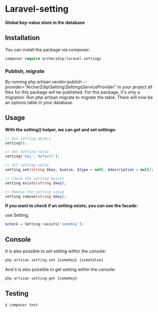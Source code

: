 # Laravel-setting
**Global key-value store in the database**

## Installation
You can install the package via composer:
```php
composer require archerzdip/laravel-settings
```
### Publish, migrate
By running php artisan vendor:publish --provider="ArcherZdip\Setting\SettingsServiceProvider" in your project all files for this package will be published. For this package, it's only a migration. Run php artisan migrate to migrate the table. There will now be an options table in your database.

## Usage
**With the setting() helper, we can get and set settings:**
```php
// Get setting object
setting();

// Get setting value
setting('key','default');

// Set setting value
setting_set(string $key, $valve, $type = null, $description = null);

// Check the setting exists
setting_exists(string $key);

// Remove the setting value
setting_remove(string $key);

```

**If you want to check if an setting exists, you can use the facade:**

use Setting;
```php
$check = Setting::exists('someKey');
```

## Console
It is also possible to set setting within the console:
```php
php artisan setting:set {someKey} {someValue}
```
And it is also possible to get setting within the console:
```php
php artisan setting:get {someKey}
```

## Testing
```php
$ composer test
```
